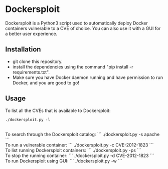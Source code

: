 # Dockersploit
Dockersploit is a Python3 script used to automatically deploy Docker containers vulnerable to a CVE of choice. You can also use it with a GUI for a better user experience.

## Installation
- git clone this repository.
- install the dependencies using the command "pip install -r requirements.txt".
- Make sure you have Docker daemon running and have permission to run Docker, and you are good to go!

## Usage
To list all the CVEs that is available to Dockersploit:
<br>
```
./dockersploit.py -l
```
<br>
To search through the Dockersploit catalog:
```
./dockersploit.py -s apache
```
<br>
To run a vulnerable container:
```
./dockersploit.py -c CVE-2012-1823
```
<br>
To list running Dockersploit containers:
```
./dockersploit.py -ps
```
<br>
To stop the running container:
```
./dockersploit.py -d CVE-2012-1823
```
<br>
To run Dockersploit using GUI:
```
./dockersploit.py -w
```

